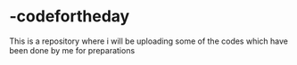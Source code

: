 # -codefortheday
This is a repository where i will be uploading some of the codes which have been done by me for preparations
